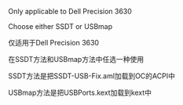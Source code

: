 Only applicable to Dell Precision 3630

Choose either SSDT or USBmap

仅适用于Dell Precision 3630

在SSDT方法和USBmap方法中任选一种使用

SSDT方法是把SSDT-USB-Fix.aml加载到OC的ACPI中

USBmap方法是把USBPorts.kext加载到kext中
